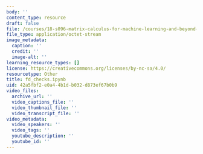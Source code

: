 ```yaml
---
body: ''
content_type: resource
draft: false
file: /courses/18-s096-matrix-calculus-for-machine-learning-and-beyond-january-iap-2023/fd_checks.ipynb
file_type: application/octet-stream
image_metadata:
  caption: ''
  credit: ''
  image-alt: ''
learning_resource_types: []
license: https://creativecommons.org/licenses/by-nc-sa/4.0/
resourcetype: Other
title: fd_checks.ipynb
uid: 42a5fbf2-e0a4-4b1d-b032-d873ef67b0b9
video_files:
  archive_url: ''
  video_captions_file: ''
  video_thumbnail_file: ''
  video_transcript_file: ''
video_metadata:
  video_speakers: ''
  video_tags: ''
  youtube_description: ''
  youtube_id: ''
---
```

